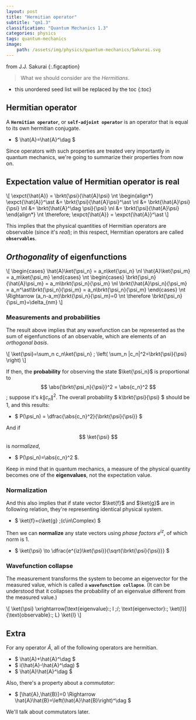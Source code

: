 ```yaml
---
layout: post
title: "Hermitian operator"
subtitle: "qm1.3"
classification: "Quantum Mechanics 1.3"
categories: physics
tags: quantum-mechanics
image:
    path: /assets/img/physics/quantum-mechanics/Sakurai.svg
---
```


from J.J. Sakurai
{:.figcaption}

> What we should consider are the _Hermitians_.

<!--more-->
* this unordered seed list will be replaced by the toc
{:toc}

## Hermitian operator

A **`Hermitian operator`**, or **`self-adjoint operator`** is an operator that is equal to its own hermitian conjugate.
* $ \hat{A}=\hat{A}^\dag $

Since operators with such properties are treated very importantly in quantum mechanics,
we're going to summarize their properties from now on.

## Expectation value of Hermitian operator is real

\\[
\expct{\hat{A}} = \brkt{\psi}{\hat{A}\psi}
\nt
\begin{align\*}
\expct{\hat{A}}^\ast &= \brkt{\psi}{\hat{A}\psi}^\ast \nl
&= \brkt{\hat{A}\psi}{\psi} \nl
&= \brkt{\hat{A}^\dag \psi}{\psi} \nl
&= \brkt{\psi}{\hat{A}\psi}
\end{align\*}
\nt
\therefore\; \expct{\hat{A}} = \expct{\hat{A}}^\ast
\\]

This implies that the physical quantities of Hermitian operators are observable (since it's _real_);
in this respect, Hermitian operators are called **`observables`**.

## _Orthogonality_ of eigenfunctions

\\[
\begin{cases}
\hat{A}\ket{\psi_n} = a_n\ket{\psi_n} \nl
\hat{A}\ket{\psi_m} = a_m\ket{\psi_m}
\end{cases}
\nt
\begin{cases}
\brkt{\psi_n}{\hat{A}\psi_m} = a_m\brkt{\psi_n}{\psi_m} \nl
\brkt{\hat{A}\psi_n}{\psi_m} = a_n^\ast\brkt{\psi_n}{\psi_m} = a_n\brkt{\psi_n}{\psi_m}
\end{cases}
\nt
\Rightarrow (a_n-a_m)\brkt{\psi_n}{\psi_m}=0
\nt
\therefore \brkt{\psi_n}{\psi_m}=\delta_{nm}
\\]

### Measurements and probabilities
The result above implies that any wavefunction can be represented as the sum of eigenfunctions of an observable,
which are elements of an _orthogonal basis_.

\\[ \ket{\psi}=\sum_n c_n\ket{\psi_n} \; \left( \sum_n \|c_n\|^2=\brkt{\psi}{\psi} \right) \\]

If then, the **probability** for observing the state $\ket{\psi_n}$ is proportional to
$$ \abs{\brkt{\psi_n}{\psi}}^2 = \abs{c_n}^2 $$; suppose it's $k\|c_n\|^2$.
The overall probability $ k\brkt{\psi}{\psi} $ should be $1$, and this results:
* $ P(\psi_n) = \dfrac{\abs{c_n}^2}{\brkt{\psi}{\psi}} $

And if $$ \ket{\psi} $$ is _normalized_,
* $ P(\psi_n)=\abs{c_n}^2 $.

Keep in mind that in quantum mechanics, a measure of the physical quantity becomes one of the **eigenvalues**,
not the expectation value.

### Normalization
And this also implies that if state vector $\ket{f}$ and $\ket{g}$ are in following relation,
they're representing identical physical system.
* $ \ket{f}=c\ket{g} \;(c\in\Complex) $

Then we can **normalize** any state vectors using _phase factors_ $e^{iz}$, of which norm is $1$.
* $ \ket{\psi} \to \dfrac{e^{iz}\ket{\psi}}{\sqrt{\brkt{\psi}{\psi}}} $

### Wavefunction collapse

The measurement transforms the system to become an eigenvector for the measured value,
which is called a **`wavefunction collapse`**.
(It can be understood that it collapses the probability of an eigenvalue different from the measured value.)

\\[
\ket{\psi} \xrightarrow[\text{eigenvalue}:\; l \;/\; \text{eigenvector}:\; \ket{l}]{\text{observable}:\; L} \ket{l}
\\]

## Extra
For any operator $\hat{A}$, all of the following operators are hermitian.
* $ \hat{A}+\hat{A}^\dag $
* $ i(\hat{A}-\hat{A}^\dag) $
* $ \hat{A}\hat{A}^\dag $

Also, there's a property about a _commutator_:
* $ [\hat{A},\hat{B}]=0 \Rightarrow \hat{A}\hat{B}=\left(\hat{A}\hat{B}\right)^\dag $

We'll talk about commutators later.